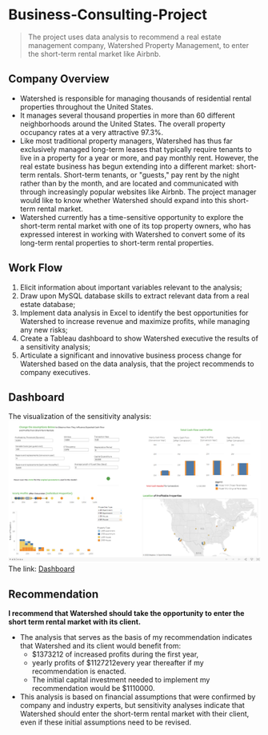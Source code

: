 # Business-Consulting-Project
> The project uses data analysis to recommend a real estate management company, Watershed Property Management, to enter the short-term rental market like Airbnb.

## Company Overview
* Watershed is responsible for managing thousands of residential rental properties throughout the United States. 
* It manages several thousand properties in more than 60 different neighborhoods around the United States. The overall property occupancy rates at a very attractive 97.3%.
* Like most traditional property managers, Watershed has thus far exclusively managed long-term leases that typically require tenants to live in a property for a year or more, and pay monthly rent. However, the real estate business has begun extending into a different market: short-term rentals. Short-term tenants, or "guests," pay rent by the night rather than by the month, and are located and communicated with through increasingly popular websites like Airbnb. The project manager would like to know whether Watershed should expand into this short-term rental market.
* Watershed currently has a time-sensitive opportunity to explore the short-term rental market with one of its top property owners, who has expressed interest in working with Watershed to convert some of its long-term rental properties to short-term rental properties.

## Work Flow
1. Elicit information about important variables relevant to the analysis;
2. Draw upon MySQL database skills to extract relevant data from a real estate database;
3. Implement data analysis in Excel to identify the best opportunities for Watershed to increase revenue and maximize profits, while managing  any new risks;
4. Create a Tableau dashboard to show Watershed executive the results of a sensitivity analysis; 
5. Articulate a significant and innovative business process change for Watershed based on the data analysis, that the project recommends to company executives.

## Dashboard
The visualization of the sensitivity analysis:
![Dashboard](Dashboard.PNG)
The link:
[Dashboard](https://public.tableau.com/profile/tingrui.feng#!/vizhome/IncreasingRealEstateManagementProfits_16114619798780/Dashboard1)

## Recommendation

**I recommend that Watershed should take the opportunity to enter the short term rental market with its client.**

* The analysis that serves as the basis of my recommendation indicates that Watershed and its client would benefit from:
    + $1373212 of increased profits during the first year, 
    + yearly profits of $1127212every year thereafter if my recommendation is enacted.  
    + The initial capital investment needed to implement my recommendation would be $1110000.   
* This analysis is based on financial assumptions that were confirmed by company and industry experts, but sensitivity analyses indicate that Watershed should enter the short-term rental market with their client, even if these initial assumptions need to be revised.  


